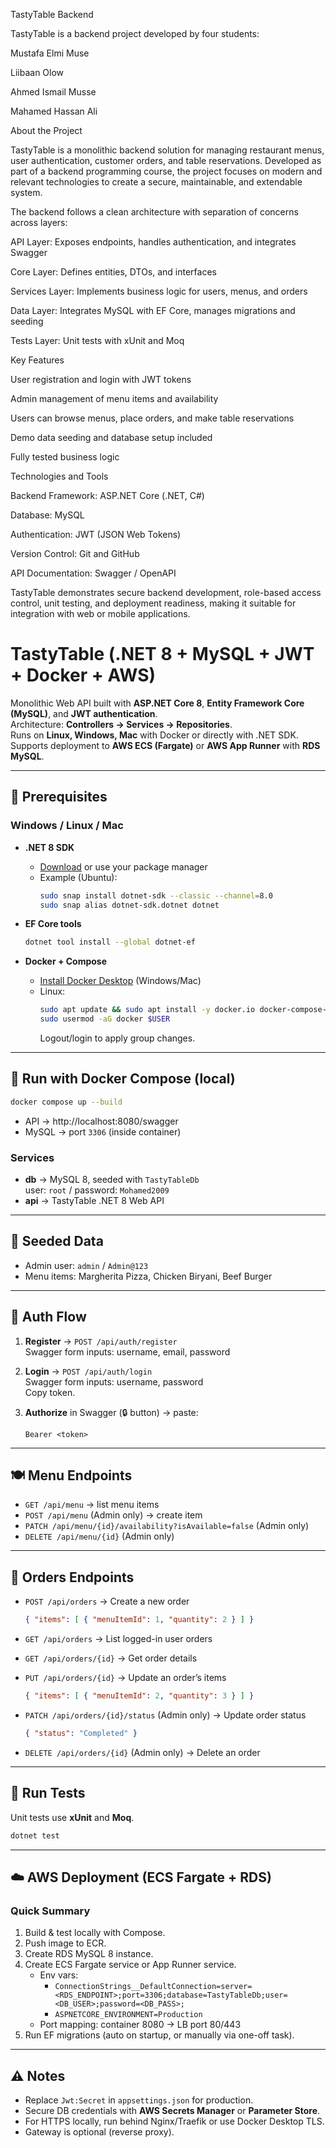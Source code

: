 
TastyTable Backend

TastyTable is a backend project developed by four students:

Mustafa Elmi Muse

Liibaan Olow

Ahmed Ismail Musse

Mahamed Hassan Ali

About the Project

TastyTable is a monolithic backend solution for managing restaurant menus, user authentication, customer orders, and table reservations. Developed as part of a backend programming course, the project focuses on modern and relevant technologies to create a secure, maintainable, and extendable system.

The backend follows a clean architecture with separation of concerns across layers:

API Layer: Exposes endpoints, handles authentication, and integrates Swagger

Core Layer: Defines entities, DTOs, and interfaces

Services Layer: Implements business logic for users, menus, and orders

Data Layer: Integrates MySQL with EF Core, manages migrations and seeding

Tests Layer: Unit tests with xUnit and Moq

Key Features

User registration and login with JWT tokens

Admin management of menu items and availability

Users can browse menus, place orders, and make table reservations

Demo data seeding and database setup included

Fully tested business logic

Technologies and Tools

Backend Framework: ASP.NET Core (.NET, C#)

Database: MySQL

Authentication: JWT (JSON Web Tokens)

Version Control: Git and GitHub

API Documentation: Swagger / OpenAPI

TastyTable demonstrates secure backend development, role-based access control, unit testing, and deployment readiness, making it suitable for integration with web or mobile applications.



# TastyTable (.NET 8 + MySQL + JWT + Docker + AWS)

Monolithic Web API built with **ASP.NET Core 8**, **Entity Framework Core (MySQL)**, and **JWT authentication**.  
Architecture: **Controllers → Services → Repositories**.  
Runs on **Linux, Windows, Mac** with Docker or directly with .NET SDK.  
Supports deployment to **AWS ECS (Fargate)** or **AWS App Runner** with **RDS MySQL**.

---

## 🚀 Prerequisites

### Windows / Linux / Mac

- **.NET 8 SDK**
  - [Download](https://dotnet.microsoft.com/download/dotnet/8.0) or use your package manager  
  - Example (Ubuntu):  
    ```bash
    sudo snap install dotnet-sdk --classic --channel=8.0
    sudo snap alias dotnet-sdk.dotnet dotnet
    ```

- **EF Core tools**
  ```bash
  dotnet tool install --global dotnet-ef
  ```

- **Docker + Compose**
  - [Install Docker Desktop](https://www.docker.com/products/docker-desktop/) (Windows/Mac)  
  - Linux:  
    ```bash
    sudo apt update && sudo apt install -y docker.io docker-compose-plugin
    sudo usermod -aG docker $USER
    ```
    Logout/login to apply group changes.

---

## 🐳 Run with Docker Compose (local)

```bash
docker compose up --build
```

- API → http://localhost:8080/swagger  
- MySQL → port `3306` (inside container)

### Services

- **db** → MySQL 8, seeded with `TastyTableDb`  
  user: `root` / password: `Mohamed2009`
- **api** → TastyTable .NET 8 Web API

---

## 🔑 Seeded Data

- Admin user: `admin` / `Admin@123`
- Menu items: Margherita Pizza, Chicken Biryani, Beef Burger

---

## 🔐 Auth Flow

1. **Register** → `POST /api/auth/register`  
   Swagger form inputs: username, email, password

2. **Login** → `POST /api/auth/login`  
   Swagger form inputs: username, password  
   Copy token.

3. **Authorize** in Swagger (🔒 button) → paste:  
   ```http
   Bearer <token>
   ```

---

## 🍽️ Menu Endpoints

- `GET /api/menu` → list menu items
- `POST /api/menu` (Admin only) → create item  
- `PATCH /api/menu/{id}/availability?isAvailable=false` (Admin only)
- `DELETE /api/menu/{id}` (Admin only)

---

## 🛒 Orders Endpoints

- `POST /api/orders` → Create a new order  
  ```json
  { "items": [ { "menuItemId": 1, "quantity": 2 } ] }
  ```

- `GET /api/orders` → List logged-in user orders  
- `GET /api/orders/{id}` → Get order details  

- `PUT /api/orders/{id}` → Update an order’s items  
  ```json
  { "items": [ { "menuItemId": 2, "quantity": 3 } ] }
  ```

- `PATCH /api/orders/{id}/status` (Admin only) → Update order status  
  ```json
  { "status": "Completed" }
  ```

- `DELETE /api/orders/{id}` (Admin only) → Delete an order  

---

## 🧪 Run Tests

Unit tests use **xUnit** and **Moq**.

```bash
dotnet test
```

---

## ☁️ AWS Deployment (ECS Fargate + RDS)

### Quick Summary
1. Build & test locally with Compose.  
2. Push image to ECR.  
3. Create RDS MySQL 8 instance.  
4. Create ECS Fargate service or App Runner service.  
   - Env vars:  
     - `ConnectionStrings__DefaultConnection=server=<RDS_ENDPOINT>;port=3306;database=TastyTableDb;user=<DB_USER>;password=<DB_PASS>;`  
     - `ASPNETCORE_ENVIRONMENT=Production`
   - Port mapping: container 8080 → LB port 80/443  
5. Run EF migrations (auto on startup, or manually via one-off task).

---

## ⚠️ Notes

- Replace `Jwt:Secret` in `appsettings.json` for production.  
- Secure DB credentials with **AWS Secrets Manager** or **Parameter Store**.  
- For HTTPS locally, run behind Nginx/Traefik or use Docker Desktop TLS.  
- Gateway is optional (reverse proxy).  

